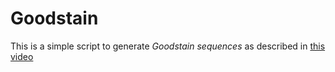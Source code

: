 # Goodstain

This is a simple script to generate *Goodstain sequences* as described in [this video](https://www.youtube.com/watch?v=oBOZ2WroiVY)
